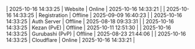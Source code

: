| 2025-10-16 14:33:25 | Website | Online | 2025-10-16 14:33:21 |
| 2025-10-16 14:33:25 | Registration | Offline | 2025-09-09 16:40:23 |
| 2025-10-16 14:33:25 | Auth Server | Offline | 2025-08-18 09:33:31 |
| 2025-10-16 14:33:25 | Kezan (PvE) | Offline | 2025-10-11 12:51:30 |
| 2025-10-16 14:33:25 | Gurubashi (PvP) | Offline | 2025-08-23 21:44:06 |
| 2025-10-16 14:33:25 | Cloudflare | Online | 2025-10-16 14:33:21 |
